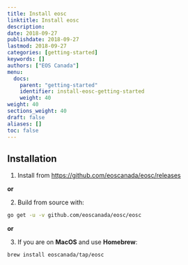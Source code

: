 ```yaml
---
title: Install eosc
linktitle: Install eosc
description: 
date: 2018-09-27
publishdate: 2018-09-27
lastmod: 2018-09-27
categories: [getting-started]
keywords: []
authors: ["EOS Canada"]
menu:
  docs:
    parent: "getting-started"
    identifier: install-eosc-getting-started
    weight: 40
weight: 40
sections_weight: 40
draft: false
aliases: []
toc: false
---
```


Installation
------------


1. Install from https://github.com/eoscanada/eosc/releases

**or**

2. Build from source with:

```bash
go get -u -v github.com/eoscanada/eosc/eosc
```

**or**

3. If you are on **MacOS** and use **Homebrew**:

```
brew install eoscanada/tap/eosc
```
